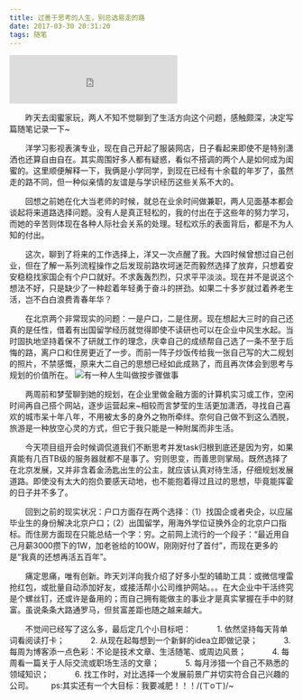 ```yaml
---
title: 过善于思考的人生，别总选易走的路
date: 2017-03-30 20:31:20
tags: 随笔
---
```

<iframe frameborder="no" padding-right=“820px” border="0" marginwidth="0" marginheight="0" width=298 height=86 src="http://music.163.com/outchain/player?type=2&id=25706282&auto=0&height=66">
</iframe>

&emsp;&emsp;昨天去闺蜜家玩，两人不知不觉聊到了生活方向这个问题，感触颇深，决定写篇随笔记录一下~

&emsp;&emsp;洋学习影视表演专业，现在自己开起了服装网店，日子看起来即使不是特别潇洒也还算自由自在。其实周围好多人都有疑惑，看似不搭调的两个人是如何成为闺蜜的。这里顺便解释一下，我俩是小学同学，到现在已经有十余载的年岁了，虽然走的路不同，但一种似亲情的友谊是与学识经历这些关系不大的。
<!-- more -->

&emsp;&emsp;回想之前她在化大当老师的时候，就总在业余时间做兼职，两人见面基本都会谈起将来道路选择问题。没有人是真正轻松的，我的付出在于这些年的努力学习，而她的辛苦则体现在各种人际社会关系的处理。轻松欢乐的表面背后，都是不为人知的付出。

&emsp;&emsp;这次，聊到了将来的工作选择上，洋又一次点醒了我。大四时候曾想过自己创业，但在了解一系列流程操作之后发现前路坎坷迷茫而毅然选择了放弃，只想着安安稳稳找家国企有个户口就好。不求轰轰烈烈，只求平平淡淡。现在并不是说这个想法不好，只是缺少了一种趁着年轻勇于奋斗的拼劲。如果二十多岁就过着养老生活，岂不白白浪费青春年华？

&emsp;&emsp;在北京两个非常现实的问题：一是户口，二是住房。现在想起大三时的自己还真的是任性，借着有出国留学经历就觉得即使不读研也可以在企业中风生水起。当时固执地坚持着保不了研就工作的理念，庆幸自己的成绩帮自己选了一条不至于后悔的路，离户口和住房更近了一步。而前一阵子炒饭传给我一张自己写的大二规划的照片，不禁感慨，原来大二自己的思想已经如此成熟了，而且再次体会到思考与规划的价值所在。
![有一种人生叫做按步骤做事](/blogImg/20170330/plan.jpg)

&emsp;&emsp;两周前和梦莹聊到她的规划，在企业里做金融方面的计算机实习或工作，空闲时间再自己搭个网站，逐步运营起来~相较而言梦莹的生活更加潇洒，寻找自己喜欢的城市呆十年八年，不用被太多的身外之物所牵绊。奈何自己做不到这么洒脱，旅游是一种放空心灵的方式，但它于我只能是一种附属而非生活。

&emsp;&emsp;今天项目组开会时候调侃道我们不断思考并发task归根到底还是因为穷，如果真能有几百TB级的服务器就都不是事了。穷则思变，而善思则掌局。既然选择了在北京发展，又并非含着金汤匙出生的公主，就应该认真对待生活，仔细规划发展道路。即使没有太大的抱负要感天动地，也不能抱着得过且过的思想，毕竟能挥霍的日子并不多了。

&emsp;&emsp;回到之前的现实状况：户口方面存在两个选择：（1）找国企或者央企，以应届毕业生的身份解决北京户口；（2）出国留学，用海外学位证换外企的北京户口指标。而住房方面现在只能总结一个字：穷。之前网上流行的一个段子：“最近用自己月薪3000攒下的1W，加老爸给的100W，刚刚好付了首付”，而现在更多的是“我真的还想再活五百年”。

&emsp;&emsp;痛定思痛，唯有创新。昨天刘洋向我介绍了好多小型的辅助工具：或微信埋雷抢红包，或批量自动添加好友，或接活帮小公司维护网站。。。在大企业中干活终究是个螺丝钉，还或许是备用的；而自己拥有能做主的事业才是真实掌握在手中的财富。虽说条条大路通罗马，但贫富差距也随之越来越大。

&emsp;&emsp;不觉间已经写了这么多，最后定几个小目标吧：
&emsp;&emsp;&emsp;1. 依然坚持每天背单词看阅读打卡；
&emsp;&emsp;&emsp;2. 从现在起每想到一个新鲜的idea立即做记录；
&emsp;&emsp;&emsp;3. 每周为博客添一点色彩：不论是技术文章、生活随笔、或周边风景；
&emsp;&emsp;&emsp;4. 每周看一篇关于人际交流或职场生活的文章；
&emsp;&emsp;&emsp;5. 每月涉猎一个自己不熟悉的领域知识；
&emsp;&emsp;&emsp;6. 找工作时，对比选择一个发展前景广并切实符合自己兴趣的公司。
&emsp;&emsp;ps:其实还有一个大目标：我要减肥！！！/(ㄒoㄒ)/~

